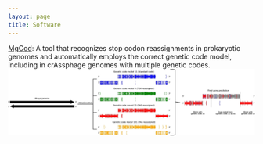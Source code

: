 ```yaml
---
layout: page
title: Software
---
```




[MgCod](https://github.com/gatech-genemark/Mgcod): A tool that recognizes stop codon reassignments in prokaryotic genomes and automatically employs the correct genetic code model, including in crAssphage genomes with multiple genetic codes. 
![Mgcod](/assets/img/mgcod.jpg)
